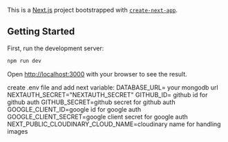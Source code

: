 This is a [Next.js](https://nextjs.org/) project bootstrapped with [`create-next-app`](https://github.com/vercel/next.js/tree/canary/packages/create-next-app).

## Getting Started

First, run the development server:

```bash
npm run dev

```

Open [http://localhost:3000](http://localhost:3000) with your browser to see the result.

create .env file and add next variable:
DATABASE_URL= your mongodb url
NEXTAUTH_SECRET="NEXTAUTH_SECRET"
GITHUB_ID= github id for github auth
GITHUB_SECRET=github secret for github auth
GOOGLE_CLIENT_ID=google id for google auth
GOOGLE_CLIENT_SECRET=google client secret for google auth
NEXT_PUBLIC_CLOUDINARY_CLOUD_NAME=cloudinary name for handling images


